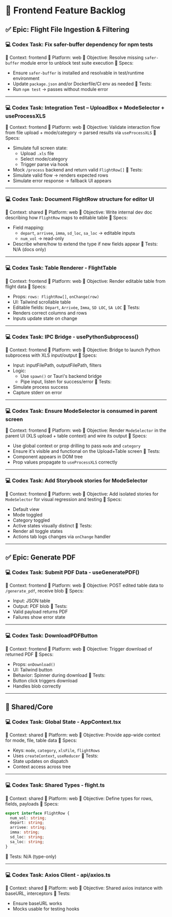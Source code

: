 # 🧩 Frontend Feature Backlog

## ✅ Epic: Flight File Ingestion & Filtering

### 💻 Codex Task: Fix safer-buffer dependency for npm tests
🧭 Context: frontend
📁 Platform: web
🎯 Objective: Resolve missing `safer-buffer` module error to unblock test suite execution
🧩 Specs:
* Ensure `safer-buffer` is installed and resolvable in test/runtime environment
* Update `package.json` and/or Dockerfile/CI env as needed
🧪 Tests:
* Run `npm test` → passes without module error

--------------------------------

### 💻 Codex Task: Integration Test – UploadBox + ModeSelector + useProcessXLS
🧭 Context: frontend
📁 Platform: web
🎯 Objective: Validate interaction flow from file upload + mode/category → parsed results via `useProcessXLS`
🧩 Specs:
* Simulate full screen state:
  * Upload `.xls` file
  * Select mode/category
  * Trigger parse via hook
* Mock `/process` backend and return valid `FlightRow[]`
🧪 Tests:
* Simulate valid flow → renders expected rows
* Simulate error response → fallback UI appears

--------------------------------

### 💻 Codex Task: Document FlightRow structure for editor UI
🧭 Context: shared
📁 Platform: web
🎯 Objective: Write internal dev doc describing how `FlightRow` maps to editable table
🧩 Specs:
* Field mapping:
  * `depart`, `arrivee`, `imma`, `sd_loc`, `sa_loc` → editable inputs
  * `num_vol` → read-only
* Describe where/how to extend the type if new fields appear
🧪 Tests: N/A (docs only)

--------------------------------

### 💻 Codex Task: Table Renderer - FlightTable
🧭 Context: frontend
📁 Platform: web
🎯 Objective: Render editable table from flight data
🧩 Specs:
* Props: `rows: FlightRow[]`, `onChange(row)`
* UI: Tailwind scrollable table
* Editable fields: `Départ`, `Arrivée`, `Imma`, `SD LOC`, `SA LOC`
🧪 Tests:
* Renders correct columns and rows
* Inputs update state on change

--------------------------------

### 💻 Codex Task: IPC Bridge - usePythonSubprocess()
🧭 Context: frontend
📁 Platform: web
🎯 Objective: Bridge to launch Python subprocess with XLS input/output
🧩 Specs:
* Input: inputFilePath, outputFilePath, filters
* Logic:
  * Use `spawn()` or Tauri's backend bridge
  * Pipe input, listen for success/error
🧪 Tests:
* Simulate process success
* Capture stderr on error

--------------------------------

### 💻 Codex Task: Ensure ModeSelector is consumed in parent screen
🧭 Context: frontend
📁 Platform: web
🎯 Objective: Render `ModeSelector` in the parent UI (XLS upload + table context) and wire its output
🧩 Specs:
* Use global context or prop drilling to pass `mode` and `category`
* Ensure it's visible and functional on the Upload+Table screen
🧪 Tests:
* Component appears in DOM tree
* Prop values propagate to `useProcessXLS` correctly

--------------------------------

### 💻 Codex Task: Add Storybook stories for ModeSelector
🧭 Context: frontend
📁 Platform: web
🎯 Objective: Add isolated stories for `ModeSelector` for visual regression and testing
🧩 Specs:
* Default view
* Mode toggled
* Category toggled
* Active states visually distinct
🧪 Tests:
* Render all toggle states
* Actions tab logs changes via `onChange` handler

--------------------------------

## ✅ Epic: Generate PDF
### 💻 Codex Task: Submit PDF Data - useGeneratePDF()
🧭 Context: frontend
📁 Platform: web
🎯 Objective: POST edited table data to `/generate_pdf`, receive blob
🧩 Specs:
* Input: JSON table
* Output: PDF blob
🧪 Tests:
* Valid payload returns PDF
* Failures show error state

--------------------------------

### 💻 Codex Task: DownloadPDFButton
🧭 Context: frontend
📁 Platform: web
🎯 Objective: Trigger download of returned PDF
🧩 Specs:
* Props: `onDownload()`
* UI: Tailwind button
* Behavior: Spinner during download
🧪 Tests:
* Button click triggers download
* Handles blob correctly

--------------------------------

## 🧱 Shared/Core
### 💻 Codex Task: Global State - AppContext.tsx
🧭 Context: shared
📁 Platform: web
🎯 Objective: Provide app-wide context for mode, file, table data
🧩 Specs:
* Keys: `mode`, `category`, `xlsFile`, `flightRows`
* Uses `createContext`, `useReducer`
🧪 Tests:
* State updates on dispatch
* Context access across tree

--------------------------------

### 💻 Codex Task: Shared Types - flight.ts
🧭 Context: shared
📁 Platform: web
🎯 Objective: Define types for rows, fields, payloads
🧩 Specs:
```ts
export interface FlightRow {
  num_vol: string;
  depart: string;
  arrivee: string;
  imma: string;
  sd_loc: string;
  sa_loc: string;
}
```
🧪 Tests: N/A (type-only)

--------------------------------

### 💻 Codex Task: Axios Client - api/axios.ts
🧭 Context: shared
📁 Platform: web
🎯 Objective: Shared axios instance with baseURL, interceptors
🧪 Tests:
* Ensure baseURL works
* Mocks usable for testing hooks



